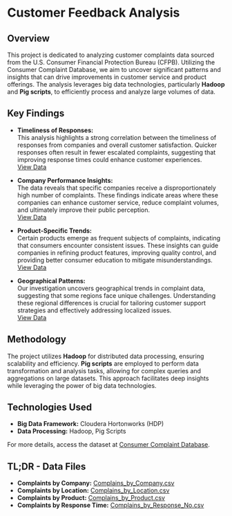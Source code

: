 # Customer Feedback Analysis

## Overview

This project is dedicated to analyzing customer complaints data sourced from the U.S. Consumer Financial Protection Bureau (CFPB). Utilizing the Consumer Complaint Database, we aim to uncover significant patterns and insights that can drive improvements in customer service and product offerings. The analysis leverages big data technologies, particularly **Hadoop** and **Pig scripts**, to efficiently process and analyze large volumes of data.

## Key Findings

- **Timeliness of Responses:**  
  This analysis highlights a strong correlation between the timeliness of responses from companies and overall customer satisfaction. Quicker responses often result in fewer escalated complaints, suggesting that improving response times could enhance customer experiences.  
  [View Data](https://1drv.ms/x/c/558da0f2ef8c1a19/EUOQLKVR0XFDpA6mIE2DFMIBQkP2YqQ1Xj9S1eisZmKRCQ?e=4Mbdg5)

- **Company Performance Insights:**  
  The data reveals that specific companies receive a disproportionately high number of complaints. These findings indicate areas where these companies can enhance customer service, reduce complaint volumes, and ultimately improve their public perception.  
  [View Data](https://1drv.ms/x/c/558da0f2ef8c1a19/Eem8JAwJhSdKkJfxAhnKuLcBQIJLF_ZBioccHA-hCxGQ4g?e=o8vfnf)

- **Product-Specific Trends:**  
  Certain products emerge as frequent subjects of complaints, indicating that consumers encounter consistent issues. These insights can guide companies in refining product features, improving quality control, and providing better consumer education to mitigate misunderstandings.  
  [View Data](https://1drv.ms/x/c/558da0f2ef8c1a19/EQ3zpZq-YDVMqaTBPGe11F0BYdORPTLftE0rerNPh725jQ?e=Vubml7)

- **Geographical Patterns:**  
  Our investigation uncovers geographical trends in complaint data, suggesting that some regions face unique challenges. Understanding these regional differences is crucial for tailoring customer support strategies and effectively addressing localized issues.  
  [View Data](https://1drv.ms/x/c/558da0f2ef8c1a19/EREX2oHATQNLiwgb6stCNS8Bnvk53iwjZ_3YCQX5SsqSIA?e=n2pqpm)


## Methodology

The project utilizes **Hadoop** for distributed data processing, ensuring scalability and efficiency. **Pig scripts** are employed to perform data transformation and analysis tasks, allowing for complex queries and aggregations on large datasets. This approach facilitates deep insights while leveraging the power of big data technologies.

## Technologies Used

- **Big Data Framework:** Cloudera Hortonworks (HDP)
- **Data Processing:** Hadoop, Pig Scripts

For more details, access the dataset at [Consumer Complaint Database](https://catalog.data.gov/dataset/consumer-complaint-database).


## TL;DR - Data Files

- **Complaints by Company:** [Complains_by_Company.csv](https://1drv.ms/x/c/558da0f2ef8c1a19/Eem8JAwJhSdKkJfxAhnKuLcBQIJLF_ZBioccHA-hCxGQ4g?e=o8vfnf)
- **Complaints by Location:** [Complains_by_Location.csv](https://1drv.ms/x/c/558da0f2ef8c1a19/EREX2oHATQNLiwgb6stCNS8Bnvk53iwjZ_3YCQX5SsqSIA?e=n2pqpm)
- **Complaints by Product:** [Complains_by_Product.csv](https://1drv.ms/x/c/558da0f2ef8c1a19/EQ3zpZq-YDVMqaTBPGe11F0BYdORPTLftE0rerNPh725jQ?e=Vubml7)
- **Complaints by Response Time:** [Complains_by_Response_No.csv](https://1drv.ms/x/c/558da0f2ef8c1a19/EUOQLKVR0XFDpA6mIE2DFMIBQkP2YqQ1Xj9S1eisZmKRCQ?e=4Mbdg5)



